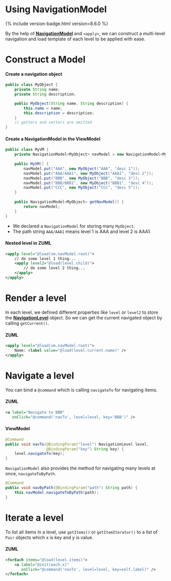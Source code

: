 # Using NavigationModel
{% include version-badge.html version=8.6.0 %}

By the help of **[NavigationModel](http://www.zkoss.org/javadoc/latest/zk/org/zkoss/zuti/zul/NavigationModel.html)** and `<apply>`, we can construct a multi-level navigation and load template of each level to be applied with ease.

Construct a Model
=================

#### Create a navigation object
```java
public class MyObject {
    private String name;
    private String description;

    public MyObject(String name, String description) {
        this.name = name;
        this.description = description;
    }
    // getters and setters are omitted
}
```

#### Create a NavigationModel in the ViewModel
```java
public class MyVM {
    private NavigationModel<MyObject> navModel = new NavigationModel<MyObject>();
 
    public MyVM() {
        navModel.put("AAA", new MyObject("AAA", "desc 1"));
        navModel.put("AAA/AAA1", new MyObject("AAA1", "desc 2"));
        navModel.put("BBB", new MyObject("BBB", "desc 3"));
        navModel.put("BBB/BBB1", new MyObject("BBB1", "desc 4"));
        navModel.put("CCC", new MyObject("CCC", "desc 5"));
    }
 
    public NavigationModel<MyObject> getNavModel() {
        return navModel;
    }
}
```
- We declared a `NavigationModel` for storing many `MyObject`.
- The path string `AAA/AAA1` means level 1 is AAA and level 2 is AAA1.

#### Nested level in ZUML
```xml
<apply level="@load(vm.navModel.root)">
    // do some level 1 thing...
    <apply level2="@load(level.child)">
        // do some level 2 thing...
    </apply>
</apply>
```

Render a level
==============

In each level, we defined different properties like `level` or `level2` to store the **[NavigationLevel](http://www.zkoss.org/javadoc/latest/zk/org/zkoss/zuti/zul/NavigationLevel.html)** object. So we can get the current navigated object by calling `getCurrent()`.

#### ZUML
```xml
<apply level="@load(vm.navModel.root)">
    Name: <label value="@load(level.current.name)" />
</apply>
```

Navigate a level
================

You can bind a `@command` which is calling `navigateTo` for navigating items.

#### ZUML
```xml
<a label="Navigate to BBB"
   onClick="@command('navTo', level=level, key='BBB')" />
```

#### ViewModel
```java
@Command
public void navTo(@BindingParam("level") NavigationLevel level,
                  @BindingParam("key") String key) {
    level.navigateTo(key);
}
```

`NavigationModel` also provides the method for navigating many levels at once, `navigateToByPath`.

```java
@Command
public void navByPath(@BindingParam("path") String path) {
    this.navModel.navigateToByPath(path);
}
```

Iterate a level
===============

To list all items in a level, use `getItems()` or `getItemIterator()` to a list of `Pair` objects which x is key and y is value.

#### ZUML
```xml
<forEach items="@load(level.items)">
    <a label="@init(each.x)"
       onClick="@command('navTo', level=level, key=self.label)" />
</forEach>
```